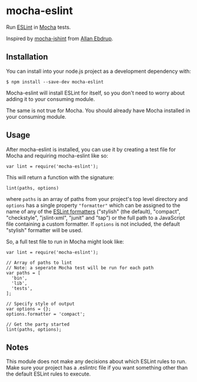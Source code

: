 # mocha-eslint
Run [ESLint](http://eslint.org/) in [Mocha](http://mochajs.org/) tests.

Inspired by [mocha-jshint](https://github.com/Muscula/mocha-jshint) from
[Allan Ebdrup](https://github.com/Muscula).

## Installation

You can install into your node.js project as a development dependency with:
```
$ npm install --save-dev mocha-eslint
```
Mocha-eslint will install ESLint for itself, so you don't need to worry about adding it to your consuming module.

The same is not true for Mocha.  You should already have Mocha installed in your consuming module.

## Usage

After mocha-eslint is installed, you can use it by creating a test file for
Mocha and requiring mocha-eslint like so:
```
var lint = require('mocha-eslint');
```
This will return a function with the signature:
```
lint(paths, options)
```
where `paths` is an array of paths from your project's top level directory
and `options` has a single property `"formatter"` which can be assigned to the
name of any of the
[ESLint formatters](https://github.com/eslint/eslint/tree/master/lib/formatters)
("stylish" (the default), "compact", "checkstyle", "jslint-xml", "junit" and
"tap") or the full path to a JavaScript file containing a custom formatter.  If
`options` is not included, the default "stylish" formatter will be used.

So, a full test file to run in Mocha might look like:

```
var lint = require('mocha-eslint');

// Array of paths to lint
// Note: a seperate Mocha test will be run for each path
var paths = [
  'bin',
  'lib',
  'tests',
];

// Specify style of output
var options = {};
options.formatter = 'compact';

// Get the party started
lint(paths, options);
```

## Notes

This module does not make any decisions about which ESLint rules to run.  Make
sure your project has a .eslintrc file if you want something other than the
default ESLint rules to execute.
